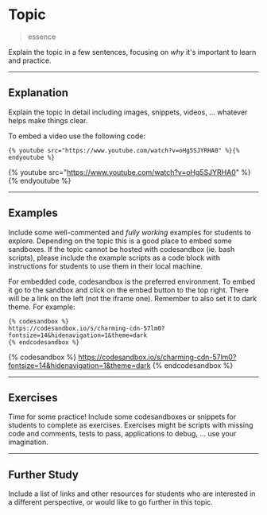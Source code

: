 <!--
  you can copy-paste this template to start a new topic.
  it's not much, just enough to be a guide
-->

# Topic

> essence

Explain the topic in a few sentences, focusing on _why_ it's important to learn and practice.

---

## Explanation

Explain the topic in detail including images, snippets, videos, ... whatever helps make things clear.

To embed a video use the following code:

```
{% youtube src="https://www.youtube.com/watch?v=oHg5SJYRHA0" %}{% endyoutube %}
```

{% youtube src="https://www.youtube.com/watch?v=oHg5SJYRHA0" %}{% endyoutube %}

---

## Examples

Include some well-commented and _fully working_ examples for students to explore. Depending on the topic this is a good place to embed some sandboxes. If the topic cannot be hosted with codesandbox (ie. bash scripts), please include the example scripts as a code block with instructions for students to use them in their local machine.

For embedded code, codesandbox is the preferred environment. To embed it go to the sandbox and click on the embed button to the top right. There will be a link on the left (not the iframe one). Remember to also set it to dark theme. For example:

```
{% codesandbox %}
https://codesandbox.io/s/charming-cdn-57lm0?fontsize=14&hidenavigation=1&theme=dark
{% endcodesandbox %}
```

{% codesandbox %}
https://codesandbox.io/s/charming-cdn-57lm0?fontsize=14&hidenavigation=1&theme=dark
{% endcodesandbox %}

---

## Exercises

Time for some practice! Include some codesandboxes or snippets for students to complete as exercises. Exercises might be scripts with missing code and comments, tests to pass, applications to debug, ... use your imagination.

---

## Further Study

Include a list of links and other resources for students who are interested in a different perspective, or would like to go further in this topic.
